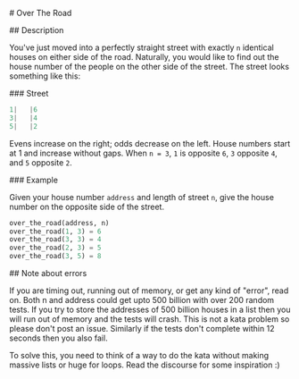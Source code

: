 # Over The Road

## Description

You've just moved into a perfectly straight street with exactly `n` identical houses on either side of the road. Naturally, you would like to find out the house number of the people on the other side of the street. The street looks something like this:

### Street

```python
1|   |6
3|   |4
5|   |2
```

Evens increase on the right; odds decrease on the left. House numbers start at 1 and increase without gaps. When `n = 3`, `1` is opposite `6`, `3` opposite `4`, and `5` opposite `2`.

### Example

Given your house number `address` and length of street `n`, give the house number on the opposite side of the street.

```python
over_the_road(address, n)
over_the_road(1, 3) = 6
over_the_road(3, 3) = 4
over_the_road(2, 3) = 5
over_the_road(3, 5) = 8
```

## Note about errors

If you are timing out, running out of memory, or get any kind of "error", read on. Both n and address could get upto 500 billion with over 200 random tests. If you try to store the addresses of 500 billion houses in a list then you will run out of memory and the tests will crash. This is not a kata problem so please don't post an issue. Similarly if the tests don't complete within 12 seconds then you also fail.

To solve this, you need to think of a way to do the kata without making massive lists or huge for loops. Read the discourse for some inspiration :)
